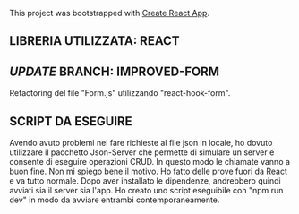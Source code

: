 This project was bootstrapped with [Create React App](https://github.com/facebook/create-react-app).
## LIBRERIA UTILIZZATA: REACT ##

## *UPDATE* BRANCH: IMPROVED-FORM ##
Refactoring del file "Form.js" utilizzando "react-hook-form".

## SCRIPT DA ESEGUIRE ##
Avendo avuto problemi nel fare richieste al file json in locale, ho dovuto utilizzare il pacchetto Json-Server che permette di simulare un server e consente di eseguire operazioni CRUD. In questo modo le chiamate vanno a buon fine.
Non mi spiego bene il motivo. Ho fatto delle prove fuori da React e va tutto normale. 
Dopo aver installato le dipendenze, andrebbero quindi avviati sia il server sia l'app. Ho creato uno script eseguibile con 
"npm run dev" in modo da avviare entrambi contemporaneamente.
